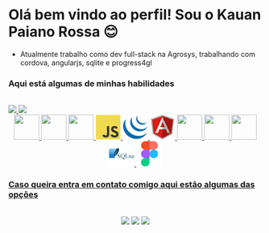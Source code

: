<h1> Olá bem vindo ao perfil! Sou o Kauan Paiano Rossa 😊</h1>

- Atualmente trabalho como dev full-stack na Agrosys, trabalhando com cordova, angularjs, sqlite e progress4gl

<h3>Aqui está algumas de minhas habilidades</h3>
<br>
<div>
    <a href="https://github.com/KauanRossa">
      <img height="180aem" src="https://github-readme-stats.vercel.app/api?username=KauanRossa&show_icons=true&theme=prussian">
      <img height="180aem" src="https://github-readme-stats.vercel.app/api/top-langs/?username=KauanRossa&hide_progress=truehttps://github.com/KauanRossa/github-readme-stats"
        <br>
      <div align="center">
        <img src="https://cordova.apache.org/static/img/cordova_256.png" width="50" height="50"/>
        <img src="https://cdn.jsdelivr.net/gh/devicons/devicon/icons/html5/html5-original.svg" width="50" height="50"/>
        <img src="https://cdn.jsdelivr.net/gh/devicons/devicon/icons/css3/css3-original-wordmark.svg" width="50" height="50"/>
        <img src="https://github.com/devicons/devicon/blob/master/icons/javascript/javascript-original.svg" width="50" height="50"/>
        <img src="https://github.com/devicons/devicon/blob/master/icons/jquery/jquery-original.svg" width="50" height="50"/>
        <img src="https://github.com/devicons/devicon/blob/master/icons/angularjs/angularjs-original.svg" width="50" height="50"/>
        <img src="https://chriscamicas.gallerycdn.vsassets.io/extensions/chriscamicas/openedge-abl/1.2.0/1587754986999/Microsoft.VisualStudio.Services.Icons.Default" width="50" height="50"/>
        <img src="https://cdn.jsdelivr.net/gh/devicons/devicon/icons/java/java-original.svg" width="50" height="50" />
        <img src="https://cdn.jsdelivr.net/gh/devicons/devicon/icons/mysql/mysql-original-wordmark.svg" width="50" height="50"/>
        <img src="https://github.com/devicons/devicon/blob/master/icons/sqlite/sqlite-original-wordmark.svg" width="50" height="50"/>
        <img src="https://github.com/devicons/devicon/blob/master/icons/figma/figma-original.svg" width="50" height="50"/>
      </div>
        <h3>Caso queira entra em contato comigo aqui estão algumas das opções</h3>
        <br>
        <div align="center">
            <a href="https://www.linkedin.com/in/kauan-paiano-rossa-845802269/"> <img src="https://img.shields.io/badge/LinkedIn-0077B5?style=for-the-badge&logo=linkedin&logoColor=white"></a>
                <a href="mailto:kauanprog@gmail.com"><img src="https://img.shields.io/badge/Gmail-D14836?style=for-the-badge&logo=gmail&logoColor=white"></a>
                    <a href=https://wa.me/5548991651183?text=Olá%20vim%20pelo%20github><img src="https://img.shields.io/badge/WhatsApp-25D366?style=for-the-badge&logo=whatsapp&logoColor=white"></a>
                
            
            
       
